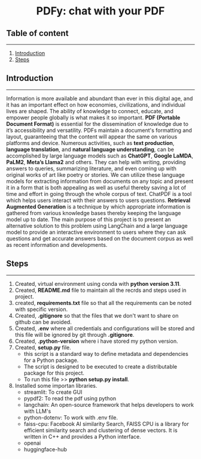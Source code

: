 # <div align="center">PDFy: chat with your PDF</div>


## Table of content
--------------

1. [Introduction](#introduction)
2. [Steps](#steps)


## Introduction
--------------
Information is more available and abundant than ever in this digital age, and it has an important effect on how economies, civilizations, and individual lives are shaped. The ability of knowledge to connect, educate, and empower people globally is what makes it so important. **PDF (Portable Document Format)** is essential for the dissemination of knowledge due to it’s accessibility and versatility. PDFs maintain a document's formatting and layout, guaranteeing that the content will appear the same on various platforms and device. Numerous activities, such as **text production**, **language translation**, and **natural language understanding**, can be accomplished by large language models such as **ChatGPT**, **Google LaMDA**, **PaLM2**, **Meta’s Llama2** and others. They can help with writing, providing answers to queries, summarizing literature, and even coming up with original works of art like poetry or stories. We can utilize these language models for extracting information from documents on any topic and present it in a form that is both appealing as well as useful thereby saving a lot of time and effort in going through the whole corpus of text. ChatPDF is a tool which helps users interact with their  answers to users questions. **Retrieval Augmented Generation** is a technique by which appropriate information is gathered from various knowledge bases thereby keeping the language model up to date. The main purpose of this project is to present an alternative solution to this problem using LangChain and a large language model to provide an interactive environment to users where they can ask questions and get accurate answers based on the document corpus as well as recent information and developments.


## Steps
--------------
1. Created, virtual environment using conda with **python version 3.11**.
2. Created, **README.md** file to maintain all the recrds and steps used in project.
3. created, **requirements.txt** file so that all the requirements can be noted with specific version.
4. Created, **.gitignore** so that the files that we don't want to share on github can be avoided.
5. Created, **.env** where all credentials and configurations will be stored and this file will be ignored by git through **.gitignore**.
6. Created, **.python-version** where i have stored my python version.
7. Created, **setup.py** file. 
   - this script is a standard way to define metadata and dependencies for a Python package.
   - The script is designed to be executed to create a distributable package for this project.
   - To run this file >> **python setup.py install**.
8. Installed some importan libraries.
   - streamlit: To create GUI
   - pypdf2: To read the pdf using python
   - langchain: An open-source framework that helps developers to work with LLM's 
   - python-dotenv: To work with .env file.
   - faiss-cpu: Facebook AI similarity Search, FAISS CPU is a library for efficient similarity search and clustering of dense vectors. It is written in C++ and provides a       Python interface.
   - openai
   - huggingface-hub